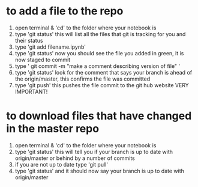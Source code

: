 # to add a file to the repo

1. open terminal & 'cd' to the folder where your notebook is
2. type 'git status' this will list all the files that git is tracking for you and their status
3. type 'git add filename.ipynb' 
4. type 'git status' now you should see the file you added in green, it is now staged to commit
5. type ' git commit -m "make a comment describing version of file" ' 
6. type 'git status' look for the comment that says your branch is ahead of the origin/master, this confirms the file was committed
7. type 'git push' this pushes the file commit to the git hub website VERY IMPORTANT!


# to download files that have changed in the master repo

1. open terminal & 'cd' to the folder where your notebook is
2. type 'git status' this will tell you if your branch is up to date with origin/master or behind by a number of commits
3. if you are not up to date type 'git pull'
4. type 'git status' and it should now say your branch is up to date with origin/master

